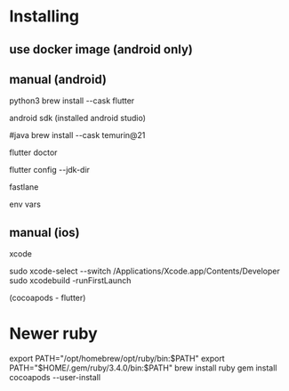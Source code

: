 # Installing


## use docker image (android only)


## manual (android)

python3
brew install --cask flutter

android sdk (installed android studio)

#java
brew install --cask temurin@21

flutter doctor

flutter config --jdk-dir

fastlane

env vars


## manual (ios)

xcode

sudo xcode-select --switch /Applications/Xcode.app/Contents/Developer
sudo xcodebuild -runFirstLaunch

(cocoapods - flutter)
# Newer ruby
export PATH="/opt/homebrew/opt/ruby/bin:$PATH"
export PATH="$HOME/.gem/ruby/3.4.0/bin:$PATH"
brew install ruby
gem install cocoapods --user-install
